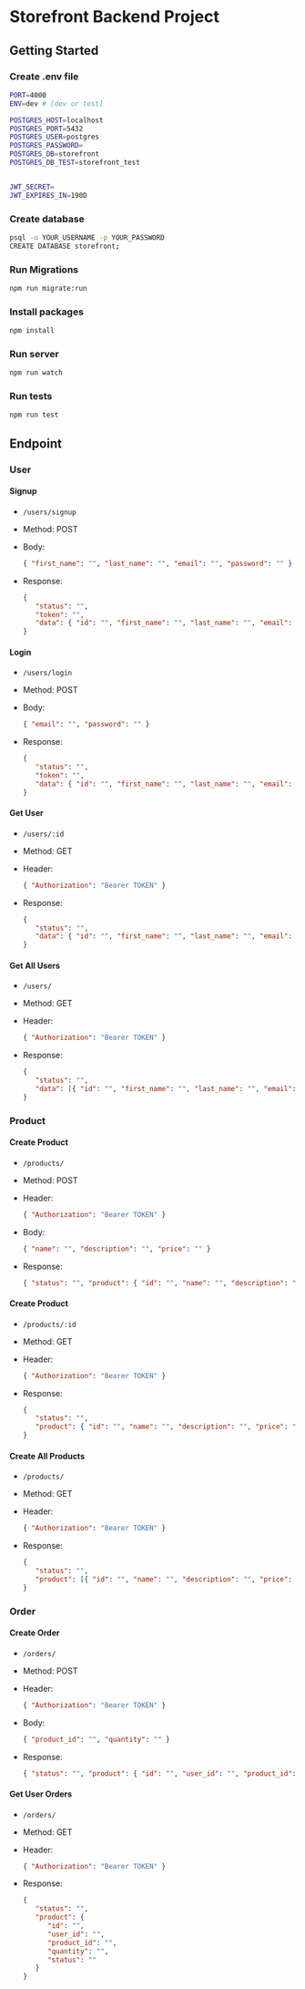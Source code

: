 # Storefront Backend Project

## Getting Started

### Create .env file

```sh
PORT=4000
ENV=dev # [dev or test]

POSTGRES_HOST=localhost
POSTGRES_PORT=5432
POSTGRES_USER=postgres
POSTGRES_PASSWORD=
POSTGRES_DB=storefront
POSTGRES_DB_TEST=storefront_test


JWT_SECRET=
JWT_EXPIRES_IN=190D
```

### Create database

```sh
psql -u YOUR_USERNAME -p YOUR_PASSWORD
CREATE DATABASE storefront;
```

### Run Migrations

```sh
npm run migrate:run
```

### Install packages

```bash
npm install
```

### Run server

```bash
npm run watch
```

### Run tests

```bash
npm run test
```

## Endpoint

### User

#### Signup

-  `/users/signup` <br>
-  Method: POST <br>
-  Body:

   ```json
   { "first_name": "", "last_name": "", "email": "", "password": "" }
   ```

-  Response:
   ```json
   {
      "status": "",
      "token": "",
      "data": { "id": "", "first_name": "", "last_name": "", "email": "" }
   }
   ```

#### Login

-  `/users/login` <br>
-  Method: POST <br>
-  Body:
   ```json
   { "email": "", "password": "" }
   ```
-  Response:

   ```json
   {
      "status": "",
      "token": "",
      "data": { "id": "", "first_name": "", "last_name": "", "email": "" }
   }
   ```

#### Get User

-  `/users/:id` <br>
-  Method: GET <br>
-  Header:

   ```json
   { "Authorization": "Bearer TOKEN" }
   ```

-  Response:

   ```json
   {
      "status": "",
      "data": { "id": "", "first_name": "", "last_name": "", "email": "" }
   }
   ```

#### Get All Users

-  `/users/` <br>
-  Method: GET <br>
-  Header:

   ```json
   { "Authorization": "Bearer TOKEN" }
   ```

-  Response:

   ```json
   {
      "status": "",
      "data": [{ "id": "", "first_name": "", "last_name": "", "email": "" }]
   }
   ```

### Product

#### Create Product

-  `/products/` <br>
-  Method: POST <br>
-  Header:

   ```json
   { "Authorization": "Bearer TOKEN" }
   ```

-  Body:
   ```json
   { "name": "", "description": "", "price": "" }
   ```
-  Response:

   ````json
   { "status": "", "product": { "id": "", "name": "", "description": "", "price": ""} }

   ````

#### Create Product

-  `/products/:id` <br>
-  Method: GET <br>
-  Header:

   ```json
   { "Authorization": "Bearer TOKEN" }
   ```

-  Response:
   ```json
   {
      "status": "",
      "product": { "id": "", "name": "", "description": "", "price": "" }
   }
   ```

#### Create All Products

-  `/products/` <br>
-  Method: GET <br>
-  Header:

   ```json
   { "Authorization": "Bearer TOKEN" }
   ```

-  Response:
   ```json
   {
      "status": "",
      "product": [{ "id": "", "name": "", "description": "", "price": "" }]
   }
   ```

### Order

#### Create Order

-  `/orders/` <br>
-  Method: POST <br>
-  Header:

   ```json
   { "Authorization": "Bearer TOKEN" }
   ```

-  Body:
   ```json
   { "product_id": "", "quantity": "" }
   ```
-  Response:

   ```json
   { "status": "", "product": { "id": "", "user_id": "", "product_id": "", "quantity": "", "status": ""} }
   ```

#### Get User Orders

-  `/orders/` <br>
-  Method: GET <br>
-  Header:

   ```json
   { "Authorization": "Bearer TOKEN" }
   ```

-  Response:

   ```json
   {
      "status": "",
      "product": {
         "id": "",
         "user_id": "",
         "product_id": "",
         "quantity": "",
         "status": ""
      }
   }
   ```
